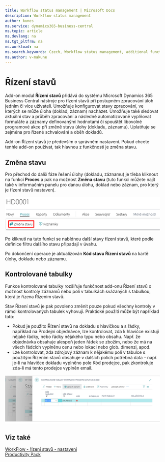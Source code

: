 ```yaml
---
title: Workflow status management | Microsoft Docs
description: Workflow status management
author: kunes
ms.service: dynamics365-business-central
ms.topic: article
ms.devlang: na
ms.tgt_pltfrm: na
ms.workload: na
ms.search.keywords: Czech, Workflow status management, additional functions
ms.author: v-makune
---
```

# Řízení stavů

Add-on modul **Řízení stavů** přidává do systému Microsoft Dynamics 365 Business Central nástroje pro řízení stavů při postupném zpracování úloh jedním či více uživateli. Umožňuje konfigurovat stavy zpracování, ve kterých se může úloha (doklad, záznam) nacházet. Umožňuje také sledovat aktuální stav a průběh zpracování a následně automatizovaně vyplňovat formuláře a záznamy definovanými hodnotami či spouštět libovolné programové akce při změně stavu úlohy (dokladu, záznamu). Uplatňuje se zejména pro řízené schvalování a oběh dokladů.

Add-on Řízení stavů je především o správném nastavení. Pokud chcete tenhle add-on používat, tak hlavnou z funkčností je změna stavu.

## Změna stavu
Pro přechod do další fáze řešení úlohy (dokladu, záznamu) je třeba kliknout na funkci **Proces** a pak na možnost **Změna stavu** (tuto funkci můžete najít také v informačním panelu pro danou úlohu, doklad nebo záznam, pro který je řízení stavů nastaven).

![Nastavení Řízení stavů - šablony Řízení stavů](media/WF_change_status.png)

Po kliknutí na tuto funkci se nabídnou další stavy řízení stavů, které podle definice filtru dalšího stavu připadají v úvahu.

Po dokončení operace je aktualizován **Kód stavu Řízení stavů** na kartě úlohy, dokladu nebo záznamu.

## Kontrolované tabulky

Funkce kontrolované tabulky rozšiřuje funkčnost add-onu Řízení stavů o možnost kontroly záznamů nebo polí v tabulkách svázaných s tabulkou, která je řízena Řízením stavů.

Stav Řízení stavů je pak povoleno změnit pouze pokud všechny kontroly v rámci kontrolovaných tabulek vyhovují. Praktické použití může být například toto:

- Pokud je použito Řízení stavů na dokladu s hlavičkou a s řádky, například na Prodejní objednávce, lze kontrolovat, zda k hlavičce existují nějaké řádky, nebo řádky nějakého typu nebo obsahu. Např. že objednávka obsahuje alespoň jeden řádek se zbožím, nebo že má na všech řádcích vyplněnu cenu nebo lokaci nebo glob. dimenzi, apod.
- Lze kontrolovat, zda zdrojový záznam k nějakému poli v tabulce s použitým Řízením stavů obsahuje v dalších polích potřebná data – např. je-li na hlavičce dokladu vyplněno pole Kód prodejce, pak zkontroluje zda-li má tento prodejce vyplněn email.

![WorkFlow - kontrolované tabulky](media/workflow_tables.png "WorkFlow - kontrolované tabulky")

## Viz také

[WorkFlow - řízení stavů - nastavení](workflow-status-management-setup.md)  
[Productivity Pack](productivity-pack.md)
